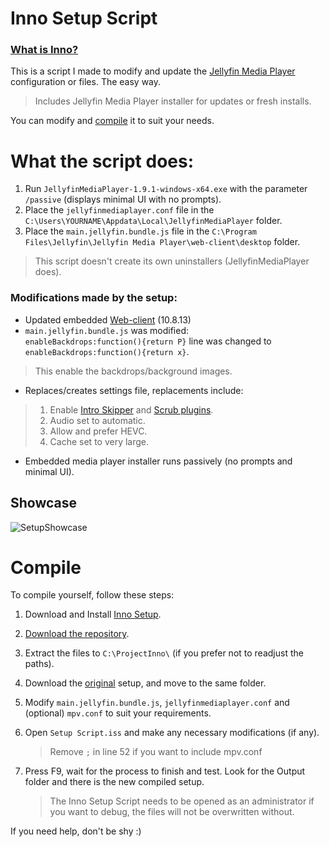 # Inno Setup Script
### [What is Inno?](https://jrsoftware.org/isinfo.php)

This is a script I made to modify and update the [Jellyfin Media Player](https://github.com/jellyfin/jellyfin-media-player) configuration or files. The easy way.
> Includes Jellyfin Media Player installer for updates or fresh installs.

You can modify and [compile](https://github.com/Uncle-Tio/jellyfin-media-player-setup-script#compile) it to suit your needs.

# What the script does:

1. Run `JellyfinMediaPlayer-1.9.1-windows-x64.exe` with the parameter `/passive` (displays minimal UI with no prompts).
2. Place the `jellyfinmediaplayer.conf` file in the `C:\Users\YOURNAME\Appdata\Local\JellyfinMediaPlayer` folder.
3. Place the `main.jellyfin.bundle.js` file in the `C:\Program Files\Jellyfin\Jellyfin Media Player\web-client\desktop` folder.

> This script doesn't create its own uninstallers (JellyfinMediaPlayer does).

### Modifications made by the setup:
- Updated embedded [Web-client](https://github.com/jellyfin/jellyfin/releases/tag/v10.8.13) (10.8.13)
 - `main.jellyfin.bundle.js` was modified:
   <br>`enableBackdrops:function(){return P}` line was changed to `enableBackdrops:function(){return x}`.
> This enable the backdrops/background images.
- Replaces/creates settings file, replacements include:
> 1. Enable [Intro Skipper](https://github.com/jumoog/intro-skipper) and [Scrub plugins](https://github.com/nicknsy/jellyscrub).
> 2. Audio set to automatic.
> 3. Allow and prefer HEVC.
> 4. Cache set to very large.
- Embedded media player installer runs passively (no prompts and minimal UI).

## Showcase
![SetupShowcase](https://i.imgur.com/DEYqZSK.gif)

# Compile

To compile yourself, follow these steps:

1. Download and Install [Inno Setup](https://jrsoftware.org/isdl.php#stable).
2. [Download the repository](https://github.com/Uncle-Tio/jellyfin-media-player-setup-script/archive/refs/heads/main.zip).
3. Extract the files to `C:\ProjectInno\` (if you prefer not to readjust the paths).
4. Download the [original](https://github.com/jellyfin/jellyfin-media-player/releases/download/v1.9.1/JellyfinMediaPlayer-1.9.1-windows-x64.exe) setup, and move to the same folder.
5. Modify `main.jellyfin.bundle.js`, `jellyfinmediaplayer.conf` and (optional) `mpv.conf` to suit your requirements.
6. Open `Setup Script.iss` and make any necessary modifications (if any).

   > Remove `;` in line 52 if you want to include mpv.conf
8. Press F9, wait for the process to finish and test. Look for the Output folder and there is the new compiled setup.
   > The Inno Setup Script needs to be opened as an administrator if you want to debug, the files will not be overwritten without.

If you need help, don't be shy :)
